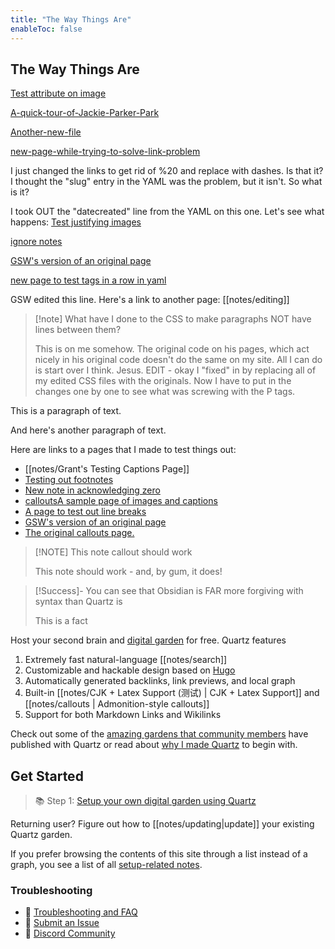 ```yaml
---
title: "The Way Things Are"
enableToc: false
---
```

## The Way Things Are

[Test attribute on image](notes/Test%20attribute%20on%20image.md)

[A-quick-tour-of-Jackie-Parker-Park](notes/A-quick-tour-of-Jackie-Parker-Park.md)

[Another-new-file](notes/Another-new-file.md)

[new-page-while-trying-to-solve-link-problem](notes/new-page-while-trying-to-solve-link-problem.md)

I just changed the links to get rid of %20 and replace with dashes. Is that it?
I thought the "slug" entry in the YAML was the problem, but it isn't. So what is it?

I took OUT the "datecreated" line from the YAML on this one. Let's see what happens:
[Test justifying images](notes/Test-justifying-images.md)

[ignore notes](notes/ignore%20notes.md)

[GSW's version of an original page](notes/GSW's%20version%20of%20an%20original%20page.md)

[new page to test tags in a row in yaml](notes/new%20page%20to%20test%20tags%20in%20a%20row%20in%20yaml.md)

GSW edited this line.
Here's a link to another page: [[notes/editing]]

> [!note] What have I done to the CSS to make paragraphs NOT have lines between them? 
> 
> This is on me somehow. The original code on his pages, which act nicely in his original code doesn't do the same on my site. All I can do is start over I think. Jesus. EDIT - okay I "fixed" in by replacing all of my edited CSS files with the originals. Now I have to put in the changes one by one to see what was screwing with the P tags.

This is a paragraph of text.

And here's another paragraph of text.

Here are links to a pages that I made to test things out:
- [[notes/Grant's Testing Captions Page]]
- [Testing out footnotes](notes/Testing%20out%20footnotes.md)
- [New note in acknowledging zero](notes/Acknowledging%20Zero/New%20note%20in%20acknowledging%20zero.md)
- [callouts](notes/callouts.md)[A sample page of images and captions](notes/A%20sample%20page%20of%20images%20and%20captions.md)
- [A page to test out line breaks](notes/A%20page%20to%20test%20out%20line%20breaks.md)
- [GSW's version of an original page](notes/GSW's%20version%20of%20an%20original%20page.md)
- [The original callouts page.](notes/callouts.md)

> [!NOTE] This note callout should work
>
> This note should work - and, by gum, it does!


> [!Success]- You can see that Obsidian is FAR more forgiving with syntax than Quartz is
>
> This is a fact



Host your second brain and [digital garden](https://jzhao.xyz/posts/networked-thought) for free. Quartz features

1. Extremely fast natural-language [[notes/search]]
2. Customizable and hackable design based on [Hugo](https://gohugo.io/)
3. Automatically generated backlinks, link previews, and local graph
4. Built-in [[notes/CJK + Latex Support (测试) | CJK + Latex Support]] and [[notes/callouts | Admonition-style callouts]]
5. Support for both Markdown Links and Wikilinks

Check out some of the [amazing gardens that community members](notes/showcase.md) have published with Quartz or read about [why I made Quartz](notes/philosophy.md) to begin with.

## Get Started
> 📚 Step 1: [Setup your own digital garden using Quartz](notes/setup.md)

Returning user? Figure out how to [[notes/updating|update]] your existing Quartz garden.

If you prefer browsing the contents of this site through a list instead of a graph, you see a list of all [setup-related notes](/tags/setup).

### Troubleshooting
- 🚧 [Troubleshooting and FAQ](notes/troubleshooting.md)
- 🐛 [Submit an Issue](https://github.com/jackyzha0/quartz/issues)
- 👀 [Discord Community](https://discord.gg/cRFFHYye7t)

